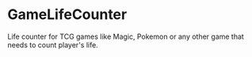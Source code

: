 # GameLifeCounter
Life counter for TCG games like Magic, Pokemon or any other game that needs to count player's life.
